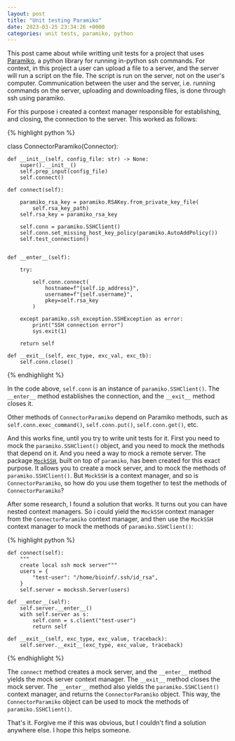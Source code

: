 ```yaml
---
layout: post
title: "Unit testing Paramiko"
date: 2023-03-25 23:34:26 +0000
categories: unit tests, paramiko, python
---
```


This post came about while writting unit tests for a project that uses [Paramiko](https://www.paramiko.org/), a python library for running in-python ssh commands. For context, in this project a user can upload a file to a server, and the server will run a script on the file. The script is run on the server, not on the user's computer. Communication between the user and the server, i.e. running commands on the server, uploading and downloading files, is done through ssh using paramiko.

For this purpose i created a context manager responsible for establishing, and closing, the connection to the server. This worked as follows:

{% highlight python %}

class ConnectorParamiko(Connector):

    def __init__(self, config_file: str) -> None:
        super().__init__()
        self.prep_input(config_file)
        self.connect()

    def connect(self):

        paramiko_rsa_key = paramiko.RSAKey.from_private_key_file(
            self.rsa_key_path)
        self.rsa_key = paramiko_rsa_key

        self.conn = paramiko.SSHClient()
        self.conn.set_missing_host_key_policy(paramiko.AutoAddPolicy())
        self.test_connection()


    def __enter__(self):

        try:

            self.conn.connect(
                hostname=f"{self.ip_address}",
                username=f"{self.username}",
                pkey=self.rsa_key
            )

        except paramiko.ssh_exception.SSHException as error:
            print("SSH connection error")
            sys.exit(1)

        return self

    def __exit__(self, exc_type, exc_val, exc_tb):
        self.conn.close()

{% endhighlight %}

In the code above, `self.conn` is an instance of `paramiko.SSHClient()`. The `__enter__` method establishes the connection, and the `__exit__` method closes it.

Other methods of `ConnectorParamiko` depend on Paramiko methods, such as `self.conn.exec_command()`, `self.conn.put()`, `self.conn.get()`, etc.

And this works fine, until you try to write unit tests for it. First you need to mock the `paramiko.SSHClient()` object, and you need to mock the methods that depend on it. And you need a way to mock a remote server. The package [`MockSSH`](https://pypi.org/project/MockSSH/), built on top of `paramiko`, has been created for this exact purpose. It allows you to create a mock server, and to mock the methods of `paramiko.SSHClient()`. But `MockSSH` is a context manager, and so is `ConnectorParamiko`, so how do you use them together to test the methods of `ConnectorParamiko`?

After some research, I found a solution that works. It turns out you can have nested context managers. So i could yield the `MockSSH` context manager from the `ConnectorParamiko` context manager, and then use the `MockSSH` context manager to mock the methods of `paramiko.SSHClient()`:

{% highlight python %}

    def connect(self):
        """
        create local ssh mock server"""
        users = {
            "test-user": "/home/bioinf/.ssh/id_rsa",
        }
        self.server = mockssh.Server(users)

    def __enter__(self):
        self.server.__enter__()
        with self.server as s:
            self.conn = s.client("test-user")
            return self

    def __exit__(self, exc_type, exc_value, traceback):
        self.server.__exit__(exc_type, exc_value, traceback)

{% endhighlight %}

The `connect` method creates a mock server, and the `__enter__` method yields the mock server context manager. The `__exit__` method closes the mock server. The `__enter__` method also yields the `paramiko.SSHClient()` context manager, and returns the `ConnectorParamiko` object. This way, the `ConnectorParamiko` object can be used to mock the methods of `paramiko.SSHClient()`.

That's it. Forgive me if this was obvious, but I couldn't find a solution anywhere else. I hope this helps someone.
